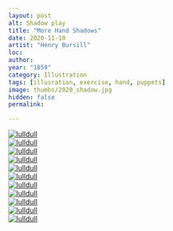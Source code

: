 ```yaml
---
layout: post
alt: Shadow play
title: "More Hand Shadows"
date: 2020-11-10
artist: "Henry Bursill"
loc: 
author: 
year: "1859"
category: Illustration
tags: [illusration, exercise, hand, puppets]
image: thumbs/2020_shadow.jpg
hidden: false
permalink:

---
```




<div class="post_image">
	<a href="{{ site.baseurl }}/images/posts/2020_shadow/001.jpg" target="_blank">
	<img src="{{ site.baseurl }}/images/posts/2020_shadow/001.jpg" alt="lulldull"></a>
</div>

<div class="post_image">
	<a href="{{ site.baseurl }}/images/posts/2020_shadow/002.jpg" target="_blank">
	<img src="{{ site.baseurl }}/images/posts/2020_shadow/002.jpg" alt="lulldull"></a>
</div>

<div class="post_image">
	<a href="{{ site.baseurl }}/images/posts/2020_shadow/003.jpg" target="_blank">
	<img src="{{ site.baseurl }}/images/posts/2020_shadow/003.jpg" alt="lulldull"></a>
</div>

<div class="post_image">
	<a href="{{ site.baseurl }}/images/posts/2020_shadow/004.jpg" target="_blank">
	<img src="{{ site.baseurl }}/images/posts/2020_shadow/004.jpg" alt="lulldull"></a>
</div>

<div class="post_image">
	<a href="{{ site.baseurl }}/images/posts/2020_shadow/005.jpg" target="_blank">
	<img src="{{ site.baseurl }}/images/posts/2020_shadow/005.jpg" alt="lulldull"></a>
</div>

<div class="post_image">
	<a href="{{ site.baseurl }}/images/posts/2020_shadow/006.jpg" target="_blank">
	<img src="{{ site.baseurl }}/images/posts/2020_shadow/006.jpg" alt="lulldull"></a>
</div>

<div class="post_image">
	<a href="{{ site.baseurl }}/images/posts/2020_shadow/007.jpg" target="_blank">
	<img src="{{ site.baseurl }}/images/posts/2020_shadow/007.jpg" alt="lulldull"></a>
</div>

<div class="post_image">
	<a href="{{ site.baseurl }}/images/posts/2020_shadow/008.jpg" target="_blank">
	<img src="{{ site.baseurl }}/images/posts/2020_shadow/008.jpg" alt="lulldull"></a>
</div>

<div class="post_image">
	<a href="{{ site.baseurl }}/images/posts/2020_shadow/009.jpg" target="_blank">
	<img src="{{ site.baseurl }}/images/posts/2020_shadow/009.jpg" alt="lulldull"></a>
</div>

<div class="post_image">
	<a href="{{ site.baseurl }}/images/posts/2020_shadow/010.jpg" target="_blank">
	<img src="{{ site.baseurl }}/images/posts/2020_shadow/010.jpg" alt="lulldull"></a>
</div>

<div class="post_image">
	<a href="{{ site.baseurl }}/images/posts/2020_shadow/011.jpg" target="_blank">
	<img src="{{ site.baseurl }}/images/posts/2020_shadow/011.jpg" alt="lulldull"></a>
</div>